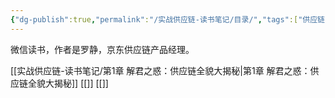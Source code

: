 ```yaml
---
{"dg-publish":true,"permalink":"/实战供应链-读书笔记/目录/","tags":["供应链","产品经理"],"noteIcon":"3","created":"2023-10-06T17:50:50.566+08:00","updated":"2023-10-06T18:16:46.062+08:00"}
---
```


微信读书，作者是罗静，京东供应链产品经理。

[[实战供应链-读书笔记/第1章 解君之惑：供应链全貌大揭秘\|第1章 解君之惑：供应链全貌大揭秘]]
[[]]
[[]]